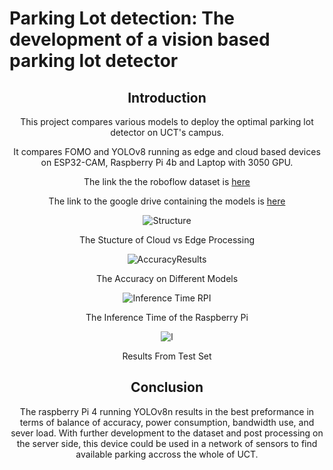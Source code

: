 # Parking Lot detection: The development of a vision based parking lot detector
<div align="center">

## Introduction  
This project compares various models to deploy the optimal parking lot detector on UCT's campus.

It compares FOMO and YOLOv8 running as edge and cloud based devices on ESP32-CAM, Raspberry Pi 4b and Laptop with 3050 GPU.

The link the the roboflow dataset is [here](https://app.roboflow.com/parkinglotdataset/mergedparkingdataset/16)

The link to the google drive containing the models is [here](https://drive.google.com/drive/folders/19S4D6c7Q1m6xjuM8bxjOBioV1oVX5XnU?usp=drive_link)
<div>



![Structure](https://github.com/user-attachments/assets/bbf294a9-e7f5-46d2-a8d2-d93d0a577348)
<div align="center">The Stucture of Cloud vs Edge Processing<div>


![AccuracyResults](https://github.com/user-attachments/assets/9faee921-4a49-4229-8ccd-dbde98d9c393)
<div align="center">The Accuracy on Different Models<div>


![Inference Time RPI](https://github.com/user-attachments/assets/e79fa0ae-4d54-4c87-892f-431203370a57)
<div align="center">The Inference Time of the Raspberry Pi<div>

![l](https://github.com/user-attachments/assets/c43a4e2d-06ab-4d24-8340-fb23fa2944c9)

<div align="center">Results From Test Set<div>

## Conclusion

The raspberry Pi 4 running YOLOv8n results in the best preformance in terms of balance of accuracy, power consumption, bandwidth use, and sever load.
With further development to the dataset and post processing on the server side, this device could be used in a network of sensors to find available parking accross the whole of UCT.


